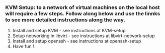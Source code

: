 ### KVM Setup: to a network of virtual machines on the local host will require a few steps. Follow along below and use the linnks to see more detailed instructions along the way.

1. Install and setup KVM - see instructions at KVM-setup
2. Setup networking in libvirt - see instructions at libvirt-network-setup
3. Install and setup openssh - see instructions at openssh-setup
4. Have fun !

